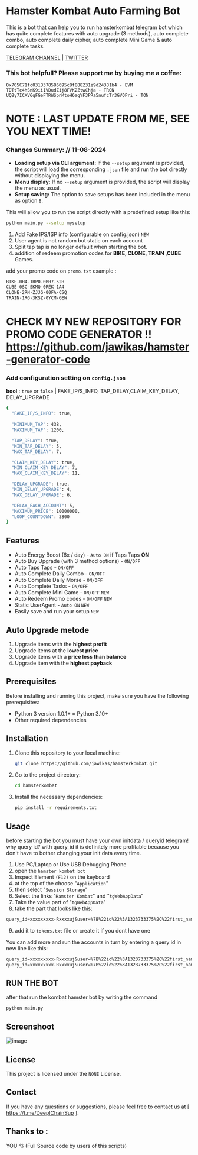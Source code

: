 # Hamster Kombat Auto Farming Bot 
This is a bot that can help you to run hamsterkombat telegram bot which has quite complete features with auto upgrade (3 methods), auto complete combo, auto complete daily cipher, auto complete Mini Game & auto complete tasks.

[TELEGRAM CHANNEL](https://t.me/Deeplchain) | [TWITTER](https://x.com/itsjaw_real)

### This bot helpfull?  Please support me by buying me a coffee: 
```
0x705C71fc031B378586695c8f888231e9d24381b4 - EVM
TDTtTc4hSnK9ii1VDudZij8FVK2ZtwChja - TRON
UQBy7ICXV6qFGeFTRWSpnMtoH6agYF3PRa5nufcTr3GVOPri - TON
```
NOTE : LAST UPDATE FROM ME, SEE YOU NEXT TIME!
===========================================================

### Changes Summary: // 11-08-2024
- **Loading setup via CLI argument:** If the `--setup` argument is provided, the script will load the corresponding `.json` file and run the bot directly without displaying the menu.
- **Menu display:** If no `--setup` argument is provided, the script will display the menu as usual.
- **Setup saving:** The option to save setups has been included in the menu as option `8`.

This will allow you to run the script directly with a predefined setup like this:

```bash
python main.py --setup mysetup
```

1. Add Fake IPS/ISP info (configurable on config.json) `NEW`
2. User agent is not random but static on each account
3. Split tap tap is no longer default when starting the bot.
4. addition of redeem promotion codes for **BIKE, CLONE, TRAIN ,CUBE** Games.

add your promo code on `promo.txt` example :
  ```bash
BIKE-0H4-1BP0-0BH7-52H
CUBE-0SC-SKMQ-0REK-1A4
CLONE-2RN-ZJJG-00FA-C5Q
TRAIN-1RG-3KSZ-0YCM-GEW
  ```
CHECK MY NEW REPOSITORY FOR PROMO CODE GENERATOR !!
https://github.com/jawikas/hamster-generator-code
===========================================================

### Add configuration setting on `config.json` 

 **bool** : `true` or `false` | FAKE_IP/S_INFO, TAP_DELAY,CLAIM_KEY_DELAY, DELAY_UPGRADE  

  ```bash
{
    "FAKE_IP/S_INFO": true,
    
    "MINIMUM_TAP": 438,
    "MAXIMUM_TAP": 1200,

    "TAP_DELAY": true,
    "MIN_TAP_DELAY": 5,
    "MAX_TAP_DELAY": 7,

    "CLAIM_KEY_DELAY": true,
    "MIN_CLAIM_KEY_DELAY": 7,
    "MAX_CLAIM_KEY_DELAY": 11,

    "DELAY_UPGRADE": true,
    "MIN_DELAY_UPGRADE": 4,
    "MAX_DELAY_UPGRADE": 6,

    "DELAY_EACH_ACCOUNT": 5,
    "MAXIMUM_PRICE": 10000000,
    "LOOP_COUNTDOWN": 3800
}

  ```
## Features
- Auto Energy Boost (6x / day) - `Auto ON` if Taps Taps **ON**
- Auto Buy Upgrade (with 3 method options) - `ON/OFF`
- Auto Taps Taps - `ON/OFF`
- Auto Complete Daily Combo - `ON/OFF`
- Auto Complete Daily Morse - `ON/OFF`
- Auto Complete Tasks - `ON/OFF`
- Auto Complete Mini Game - `ON/OFF` `NEW`
- Auto Redeem Promo codes - `ON/OFF` `NEW`
- Static UserAgent - `Auto ON` `NEW`
- Easily save and run your setup `NEW`

##  Auto Upgrade metode
  1. Upgrade items with the **highest profit**
  2. Upgrade items at the **lowest price**
  3. Upgrade items with a **price less than balance**
  4. Upgrade item with the **highest payback**

## Prerequisites
Before installing and running this project, make sure you have the following prerequisites:
- Python 3 version 1.0.1+ = Python 3.10+
- Other required dependencies

## Installation
1. Clone this repository to your local machine:
    ```bash
    git clone https://github.com/jawikas/hamsterkombat.git
    ```
2. Go to the project directory:
    ```bash
    cd hamsterkombat
    ```
3. Install the necessary dependencies:
    ```bash
    pip install -r requirements.txt
    ```

## Usage
before starting the bot you must have your own initdata / queryid telegram! why query id? with query_id it is definitely more profitable because you don't have to bother changing your init data every time.

1. Use PC/Laptop or Use USB Debugging Phone
2. open the `hamster kombat bot`
3. Inspect Element `(F12)` on the keyboard
4. at the top of the choose "`Application`" 
5. then select "`Session Storage`" 
6. Select the links "`Hamster Kombat`" and "`tgWebAppData`"
7. Take the value part of "`tgWebAppData`"
8. take the part that looks like this: 

```txt 
query_id=xxxxxxxxx-Rxxxxuj&user=%7B%22id%22%3A1323733375%2C%22first_name%22%3A%22xxxx%22%2C%22last_name%22%3A%22%E7%9A%BF%20xxxxxx%22%2C%22username%22%3A%22xxxxx%22%2C%22language_code%22%3A%22id%22%2C%22allows_write_to_pm%22%3Atrue%7D&auth_date=xxxxx&hash=xxxxxxxxxxxxxxxxxxxxxxxxxxxxxxxxxxxxxxxxxxxxxxxxxxxxxxxxxxxxxx
```
9. add it to `tokens.txt` file or create it if you dont have one


You can add more and run the accounts in turn by entering a query id in new line like this:
```txt
query_id=xxxxxxxxx-Rxxxxuj&user=%7B%22id%22%3A1323733375%2C%22first_name%22%3A%22xxxx%22%2C%22last_name%22%3A%22%E7%9A%BF%20xxxxxx%22%2C%22username%22%3A%22xxxxx%22%2C%22language_code%22%3A%22id%22%2C%22allows_write_to_pm%22%3Atrue%7D&auth_date=xxxxx&hash=xxxxxxxxxxxxxxxxxxxxxxxxxxxxxxxxxxxxxxxxxxxxxxxxxxxxxxxxxxxxxx
query_id=xxxxxxxxx-Rxxxxuj&user=%7B%22id%22%3A1323733375%2C%22first_name%22%3A%22xxxx%22%2C%22last_name%22%3A%22%E7%9A%BF%20xxxxxx%22%2C%22username%22%3A%22xxxxx%22%2C%22language_code%22%3A%22id%22%2C%22allows_write_to_pm%22%3Atrue%7D&auth_date=xxxxx&hash=xxxxxxxxxxxxxxxxxxxxxxxxxxxxxxxxxxxxxxxxxxxxxxxxxxxxxxxxxxxxxx
```
## RUN THE BOT
after that run the kombat hamster bot by writing the command

```bash
python main.py
```

## Screenshoot
![image](https://github.com/jawikas/hamsterkombat/assets/63976518/de33ad9f-f5ea-451e-a9ac-bce8d525e28f)

## License
This project is licensed under the `NONE` License.

## Contact
If you have any questions or suggestions, please feel free to contact us at [ https://t.me/DeeplChainSup ].

## Thanks to :

YOU 💘 (Full Source code by users of this scripts)


